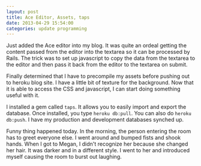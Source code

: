 ```yaml
---
layout: post
title: Ace Editor, Assets, taps
date: 2013-04-29 15:54:00
categories: update programming
---
```

Just added the Ace editor into my blog.  It was quite an ordeal getting the
content passed from the editor into the textarea so it can be processed by
Rails.  The trick was to set up javascript to copy the data from the textarea to
the editor and then pass it back from the editor to the textarea on submit.

Finally determined that I have to precompile my assets before pushing out to
heroku blog site.  I have a little bit of texture for the background.  Now that
it is able to access the CSS and javascript, I can start doing something useful
with it.

I installed a gem called `taps`.  It allows you to easily import and export the
database.  Once installed, you type `heroku db:pull`.  You can also do `heroku
db:push`.  I have my production and development databases synched up.

Funny thing happened today.  In the morning, the person entering the room has to
greet everyone else.  I went around and bumped fists and shook hands.  When I
got to Megan, I didn't recognize her because she changed her hair.  It was
darker and in a different style.  I went to her and introduced myself causing
the room to burst out laughing.
